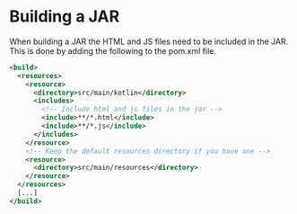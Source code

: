 # Building a JAR
When building a JAR the HTML and JS files need to be included in the JAR.
This is done by adding the following to the pom.xml file.
```xml
<build>
  <resources>
    <resource>
      <directory>src/main/kotlin</directory>
      <includes>
        <!-- Include html and js files in the jar -->
        <include>**/*.html</include>
        <include>**/*.js</include>
      </includes>
    </resource>
    <!-- Keep the default resources directory if you have one -->
    <resource>
      <directory>src/main/resources</directory>
    </resource>
  </resources>
  [...]
</build>
```
